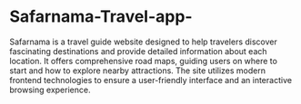 # Safarnama-Travel-app-
Safarnama is a travel guide website designed to help travelers discover fascinating
destinations and provide detailed information about each location.
It offers comprehensive road maps, guiding users on where to start and how to explore
nearby attractions.
The site utilizes modern frontend technologies to ensure a user-friendly interface and an
interactive browsing experience.
